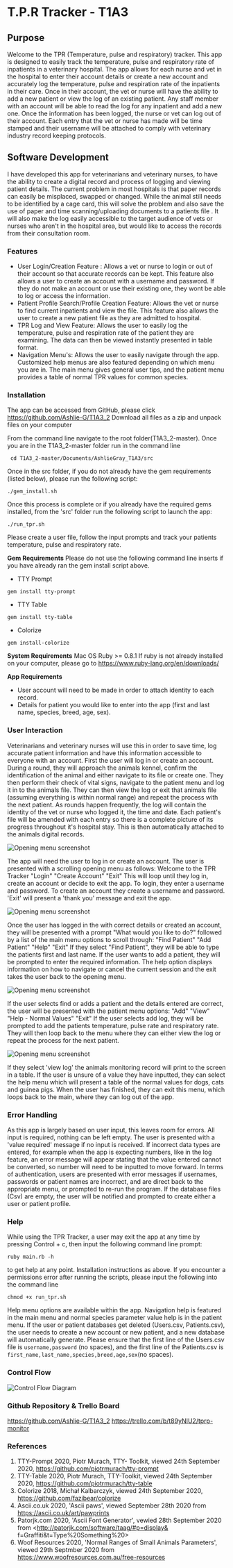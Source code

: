 # T.P.R Tracker - T1A3
## Purpose
Welcome to the TPR (Temperature, pulse and respiratory) tracker. This app is designed to easily track the temperature, pulse and respiratory rate of inpatients in a veterinary hospital.
The app allows for each nurse and vet in the hospital to enter their account details or create a new account and accurately log the temperature, pulse and respiration rate of the inpatients in their care. Once in their account, the vet or nurse will have the ability to add a new patient or view the log of an existing patient. Any staff member with an account will be able to read the log for any inpatient and add a new one. Once the information has been logged, the nurse or vet can log out of their account. Each entry that the vet or nurse has made will be time stamped and their username will be attached to comply with veterinary industry record keeping protocols.

## Software Development
I have developed this app for veterinarians and veterinary nurses, to have the ability to create a digital record and process of logging and viewing patient details. The current problem in most hospitals is that paper records can easily be misplaced, swapped or changed. While the animal still needs to be identified by a cage card, this will solve the problem and also save the use of paper and time scanning/uploading documents to a patients file . It will also make the log easily accessible to the target audience of vets or nurses who aren't in the hospital area, but would like to access the records from their consultation room.

### Features
- User Login/Creation Feature : Allows a vet or nurse to login or out of their account so that accurate records can be kept. This feature also allows a user to create an account with a username and password. If they do not make an account or use their existing one, they wont be able to log or access the information.
- Patient Profile Search/Profile Creation Feature: Allows the vet or nurse to find current inpatients and view the file. This feature also allows the user to create a new patient file as they are admitted to hospital.
- TPR Log and View Feature: Allows the user to easily log the temperature, pulse and respiration rate of the patient they are examining. The data can then be viewed instantly presented in table format.
- Navigation Menu's: Allows the user to easily navigate through the app. Customized help menus are also featured depending on which menu you are in. The main menu gives general user tips, and the patient menu provides a table of normal TPR values for common species.


### Installation
The app can be accessed from GitHub, please click https://github.com/Ashlie-G/T1A3_2
Download all files as a zip and unpack files on your computer

From the command line navigate to the root folder(T1A3_2-master).
Once you are in the T1A3_2-master folder run in the command line 

``` cd T1A3_2-master/Documents/AshlieGray_T1A3/src``` 

Once in the src folder, if you do not already have the gem requirements (listed below), please run the following script:

```./gem_install.sh```

Once this process is complete or if you already have the required gems installed, from the 'src' folder run the following script to launch the app:

```./run_tpr.sh```

Please create a user file, follow the input prompts and track your patients temperature, pulse and respiratory rate.

**Gem Requirements**
Please do not use the following command line inserts if you have already ran the gem install script above.
 - TTY Prompt

 ```gem install tty-prompt```

 - TTY Table

 ```gem install tty-table```

 - Colorize

 ```gem install-colorize```


**System Requirements**
Mac OS
Ruby >= 0.8.1
If ruby is not already installed on your computer, please go to https://www.ruby-lang.org/en/downloads/ 

**App Requirements**
- User account will need to be made in order to attach identity to each record.
- Details for patient you would like to enter into the app (first and last name, species, breed, age, sex).

### User Interaction

Veterinarians and veterinary nurses will use this in order to save time, log accurate patient information and have this information accessible to everyone with an account. First the user will log in or create an account. During a round, they will approach the animals kennel, confirm the identification of the animal and either navigate to its file or create one. They then perform their check of vital signs, navigate to the patient menu and log it in to the animals file. They can then view the log or exit that animals file (assuming everything is within normal range) and repeat the process with the next patient. As rounds happen frequently, the log will contain the identity of the vet or nurse who logged it, the time and date. Each patient's file will be amended with each entry so there is a complete picture of its progress throughout it's hospital stay. This is then automatically attached to the animals digital records.

![Opening menu screenshot](docs/openingmenu.png)

The app will need the user to log in or create an account. The user is presented with a scrolling opening menu as follows:
Welcome to the TPR Tracker
"Login"
"Create Account"
"Exit"
This will loop until they log in, create an account or decide to exit the app. To login, they enter a username and password. To create an account they create a username and password. 'Exit' will present a 'thank you' message and exit the app.

![Opening menu screenshot](docs/mainmenu.png)

Once the user has logged in the with correct details or created an account, they will be presented with a prompt "What would you like to do?" followed by a list of the main menu options to scroll through:
"Find Patient"
"Add Patient"
"Help"
"Exit"
If they select "Find Patient", they will be able to type the patients first and last name. If the user wants to add a patient, they will be prompted to enter the required information. The help option displays information on how to navigate or cancel the current session and the exit takes the user back to the opening menu. 

![Opening menu screenshot](docs/patientmenu.png)

If the user selects find or adds a patient and the details entered are correct, the user will be presented with the patient menu options:
"Add"
"View"
"Help - Normal Values"
"Exit" 
If the user selects add log, they will be prompted to add the patients temperature, pulse rate and respiratory rate. They will then loop back to the menu where they can either view the log or repeat the process for the next patient.

![Opening menu screenshot](docs/viewlog.png)

If they select 'view log' the animals monitoring record will print to the screen in a table. 
If the user is unsure of a value they have inputted, they can select the help menu which will present a table of the normal values for dogs, cats and guinea pigs.
When the user has finished, they can exit this menu, which loops back to the main, where they can log out of the app.

### Error Handling

As this app is largely based on user input, this leaves room for errors.
All input is required, nothing can be left empty. The user is presented with a 'value required' message if no input is received.
If incorrect data types are entered, for example when the app is expecting numbers, like in the log feature, an error message will appear stating that the value entered cannot be converted, so number will need to be inputted to move forward.
In terms of authentication, users are presented with error messages if usernames, passwords or patient names are incorrect, and are direct back to the appropriate menu, or prompted to re-run the program.
If the database files (Csv) are empty, the user will be notified and prompted to create either a user or patient profile.

### Help
While using the TPR Tracker, a user may exit the app at any time by pressing Control + c, then input the following command line prompt:

```ruby main.rb -h```

to get help at any point.
Installation instructions as above.
If you encounter a permissions error after running the scripts, please input the following into the command line

```chmod +x run_tpr.sh```

Help menu options are available within the app. Navigation help is featured in the main menu and normal species parameter value help is in the patient menu.
If the user or patient databases get deleted (Users.csv, Patients.csv), the user needs to create a new account or new patient, and a new database will automatically generate.
Please ensure that the first line of the Users.csv file is ```username,password``` (no spaces), and the first line of the Patients.csv is ```first_name,last_name,species,breed,age,sex```(no spaces).

### Control Flow
![Control Flow Diagram](docs/tprcontrolfinal.png)

### Github Repository & Trello Board
https://github.com/Ashlie-G/T1A3_2
https://trello.com/b/t89yNIU2/tprp-monitor


### References
1. TTY-Prompt 2020, Piotr Murach, TTY- Toolkit, viewed 24th September 2020, <https://github.com/piotrmurach/tty-prompt>
2. TTY-Table 2020, Piotr Murach, TTY-Toolkit, viewed 24th September 2020, <https://github.com/piotrmurach/tty-table>
3. Colorize 2018, Michał Kalbarczyk, viewed 24th September 2020, <https://github.com/fazibear/colorize>
4. Ascii.co.uk 2020, 'Ascii paws', viewed September 28th 2020 from <https://ascii.co.uk/art/pawprints>
5. Patorjk.com 2020, 'Ascii Font Generator', vewied 28th September 2020 from <http://patorjk.com/software/taag/#p=display&      f=Graffiti&t=Type%20Something%20>
6. Woof Resources 2020, 'Normal Ranges of Small Animals Parameters', viewed 29th Septmber 2020 from <https://www.woofresources.com.au/free-resources>


